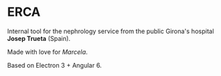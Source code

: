 # ERCA

Internal tool for the nephrology service from the public Girona's hospital __Josep Trueta__ (Spain).

Made with love for _Marcela_.

Based on Electron 3 + Angular 6.
